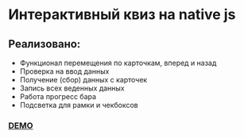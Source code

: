 # Интерактивный квиз на native js

## Реализовано:
- Функционал перемещения по карточкам, вперед и назад
- Проверка на ввод данных
- Получение (сбор) данных с карточек
- Запись всех веденных данных
- Работа прогресс бара
- Подсветка для рамки и чекбоксов

[<h3> DEMO <h3>](https://sheyhmansur.github.io/quiz/)
